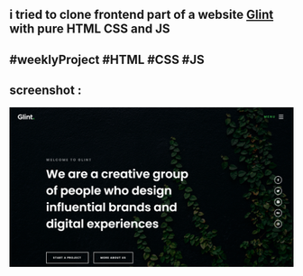 ## i tried to clone frontend part of a website [Glint](https://preview.colorlib.com/theme/glint/) with pure HTML CSS and JS


## #weeklyProject #HTML #CSS #JS

## screenshot :

<img src="./screenshot.png">
